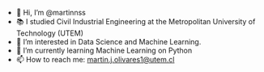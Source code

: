 - 👋 Hi, I’m @martinnss
- 📚 I studied Civil Industrial Engineering at the Metropolitan University of Technology (UTEM)
- 👀 I’m interested in Data Science and Machine Learning.
- 🌱 I’m currently learning Machine Learning on Python
- 📫 How to reach me: martin.j.olivares1@utem.cl

<!---
martinnss/martinnss is a ✨ special ✨ repository because its `README.md` (this file) appears on your GitHub profile.
You can click the Preview link to take a look at your changes.
--->
